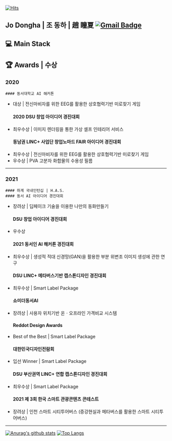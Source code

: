 <div>

  [![Hits](https://hits.seeyoufarm.com/api/count/incr/badge.svg?url=https%3A%2F%2Fgithub.com%2Fjodongha&count_bg=%23000000&title_bg=%23000000&icon=&icon_color=%23E7E7E7&title=hits&edge_flat=false)](https://hits.seeyoufarm.com)
 
</div>
<div> 
 
  ## Jo Dongha | 조 동하 | 趙 瞳夏     [![Gmail Badge](https://img.shields.io/badge/Gmail-d14836?style=flat-square&logo=Gmail&logoColor=white&link=mailto:jodongrami@gmail.com)](mailto:jodongrami@gmail.com)
 
 ## :computer: Main Stack
 
 ## :trophy: Awards | 수상

  ### 2020
    #### 동서대학교 AI 해커톤 
  + 대상 | 전신마비자를 위한 EEG를 활용한 상호협력기반 미로찾기 게임
    #### 2020 DSU 창업 아이디어 경진대회
  + 최우수상 | 이미지 렌더링을 통한 가상 셀프 인테리어 서비스
    #### 동남권 LINC+ 사업단 창업노마드 FAIR 아이디어 경진대회 
  + 최우수상 | 전신마비자를 위한 EEG를 활용한 상호협력기반 미로찾기 게임
  + 우수상 | PVA 고분자 화합물의 수용성 필름 
---
   ### 2021
    #### 하계 국내인턴십 | H.A.S.
    #### 동서 AI 아이디어 경진대회
  + 장려상 | 딥페이크 기술을 이용한 나만의 동화만들기
    #### DSU 창업 아이디어 경진대회
  + 우수상 
    #### 2021 동서인 AI 해커톤 경진대회 
  + 최우수상 | 생성적 적대 신경망(GAN)을 활용한 부분 위변조 이미지 생성에 관한 연구 
    #### DSU LINC+ 메타버스기반 캡스톤디자인 경진대회 
  + 최우수상 | Smart Label Package
    #### 쇼미더동서AI 
  + 장려상 | 사용자 위치기반 온ㆍ오프라인 가격비교 시스템
    #### Reddot Design Awards
  + Best of the Best | Smart Label Package
    #### 대한민국디자인전람회
  + 입선 Winner | Smart Label Package
    #### DSU 부산권역 LINC+ 연합 캡스톤디자인 경진대회 
  + 최우수상 | Smart Label Package
    #### 2021 제 3회 한국 스마트 관광콘텐츠 콘테스트 
  + 장려상 | 인천 스마트 시티투어버스 (증강현실과 메타버스를 활용한 스마트 시티투어버스)
 ---
</div>


  
  [![Anurag's github stats](https://github-readme-stats.vercel.app/api?username=jodongha)](https://github.com/anuraghazra/github-readme-stats) [![Top Langs](https://github-readme-stats.vercel.app/api/top-langs/?username=jodongha&layout=compact)](http://github.com/anuraghazra/github-readme-stats)
  
</div>
  

<!--
**jodongha/jodongha** is a ✨ _special_ ✨ repository because its `README.md` (this file) appears on your GitHub profile.

Here are some ideas to get you started:

- 🔭 I’m currently working on ...
- 🌱 I’m currently learning ...
- 👯 I’m looking to collaborate on ...
- 🤔 I’m looking for help with ...
- 💬 Ask me about ...
- 📫 How to reach me: ...
- 😄 Pronouns: ...
- ⚡ Fun fact: ...
-->
